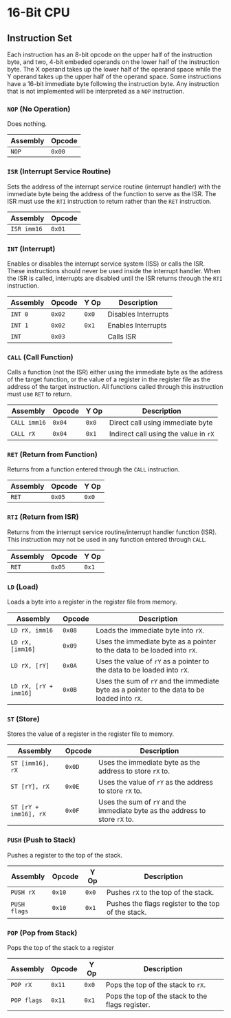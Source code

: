 # 16-Bit CPU


## Instruction Set
Each instruction has an 8-bit opcode on the upper half of the instruction byte, and two, 4-bit embeded operands on the lower half of the instruction byte.  The X operand takes up the lower half of the operand space while the Y operand takes up the upper half of the operand space.  Some instructions have a 16-bit immediate byte following the instruction byte.  Any instruction that is not implemented will be interpreted as a `NOP` instruction.

### `NOP` (No Operation)
Does nothing.

| Assembly | Opcode   |
| -------- | -------- |
| `NOP`    | `0x00`   |

### `ISR` (Interrupt Service Routine)
Sets the address of the interrupt service routine (interrupt handler) with the immediate byte being the address of the function to serve as the ISR.  The ISR must use the `RTI` instruction to return rather than the `RET` instruction.

| Assembly    | Opcode   |
| ----------- | -------- |
| `ISR imm16` | `0x01`   |

### `INT` (Interrupt)
Enables or disables the interrupt service system (ISS) or calls the ISR.  These instructions should never be used inside the interrupt handler.  When the ISR is called, interrupts are disabled until the ISR returns through the `RTI` instruction.

| Assembly | Opcode   | Y Op   | Description         |
| -------- | -------- | ------ | ------------------- |
| `INT 0`  | `0x02`   | `0x0`  | Disables Interrupts |
| `INT 1`  | `0x02`   | `0x1`  | Enables Interrupts  |
| `INT`    | `0x03`   |        | Calls ISR           |

### `CALL` (Call Function)
Calls a function (not the ISR) either using the immediate byte as the address of the target function, or the value of a register in the register file as the address of the target instruction.  All functions called through this instruction must use `RET` to return.

| Assembly      | Opcode   | Y Op   | Description                           |
| ------------- | -------- | ------ | ------------------------------------- |
| `CALL imm16`  | `0x04`   | `0x0`  | Direct call using immediate byte      |
| `CALL rX`     | `0x04`   | `0x1`  | Indirect call using the value in `rX` |

### `RET` (Return from Function)
Returns from a function entered through the `CALL` instruction.

| Assembly      | Opcode   | Y Op   |
| ------------- | -------- | ------ |
| `RET`         | `0x05`   | `0x0`  |

### `RTI` (Return from ISR)
Returns from the interrupt service routine/interrupt handler function (ISR).  This instruction may not be used in any function entered through `CALL`.

| Assembly      | Opcode   | Y Op   |
| ------------- | -------- | ------ |
| `RET`         | `0x05`   | `0x1`  |

### `LD` (Load)
Loads a byte into a register in the register file from memory.

| Assembly              | Opcode   | Description                                                                                  |
| --------------------- | -------- | -------------------------------------------------------------------------------------------- |
| `LD rX, imm16`        | `0x08`   | Loads the immediate byte into `rX`.                                                          |
| `LD rX, [imm16]`      | `0x09`   | Uses the immediate byte as a pointer to the data to be loaded into `rX`.                     |
| `LD rX, [rY]`         | `0x0A`   | Uses the value of `rY` as a pointer to the data to be loaded into `rX`.                      |
| `LD rX, [rY + imm16]` | `0x0B`   | Uses the sum of `rY` and the immediate byte as a pointer to the data to be loaded into `rX`. |

### `ST` (Store)
Stores the value of a register in the register file to memory.

| Assembly              | Opcode   | Description                                                                  |
| --------------------- | -------- | ---------------------------------------------------------------------------- |
| `ST [imm16], rX`      | `0x0D`   | Uses the immediate byte as the address to store `rX` to.                     |
| `ST [rY], rX`         | `0x0E`   | Uses the value of `rY` as the address to store `rX` to.                      |
| `ST [rY + imm16], rX` | `0x0F`   | Uses the sum of `rY` and the immediate byte as the address to store `rX` to. |

### `PUSH` (Push to Stack)
Pushes a register to the top of the stack.

| Assembly      | Opcode   | Y Op   | Description                                        |
| ------------- | -------- | ------ | -------------------------------------------------- |
| `PUSH rX`     | `0x10`   | `0x0`  | Pushes `rX` to the top of the stack.               |
| `PUSH flags`  | `0x10`   | `0x1`  | Pushes the flags register to the top of the stack. |

### `POP` (Pop from Stack)
Pops the top of the stack to a register

| Assembly      | Opcode   | Y Op   | Description                                        |
| ------------- | -------- | ------ | -------------------------------------------------- |
| `POP rX`      | `0x11`   | `0x0`  | Pops the top of the stack to `rX`.                 |
| `POP flags`   | `0x11`   | `0x1`  | Pops the top of the stack to the flags register.   |









